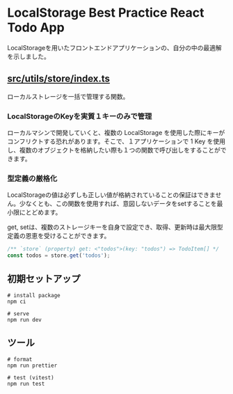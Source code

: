 # LocalStorage Best Practice React Todo App

LocalStorageを用いたフロントエンドアプリケーションの、自分の中の最適解を示しました。

## [src/utils/store/index.ts](./src/utils/store/index.ts)

ローカルストレージを一括で管理する関数。

### LocalStorageのKeyを実質１キーのみで管理

ローカルマシンで開発していくと、複数の LocalStorage を使用した際にキーがコンフリクトする恐れがあります。そこで、１アプリケーションで 1 Key を使用し、複数のオブジェクトを格納したい際も１つの関数で呼び出しをすることができます。

### 型定義の厳格化

LocalStorageの値は必ずしも正しい値が格納されていることの保証はできません。少なくとも、この関数を使用すれば、意図しないデータをsetすることを最小限にとどめます。

get, setは、複数のストレージキーを自身で設定でき、取得、更新時は最大限型定義の恩恵を受けることができます。

```ts
/** `store` (property) get: <"todos">(key: "todos") => TodoItem[] */
const todos = store.get('todos');
```

## 初期セットアップ

```shell
# install package
npm ci

# serve
npm run dev
```

## ツール

```shell
# format
npm run prettier

# test (vitest)
npm run test
```
